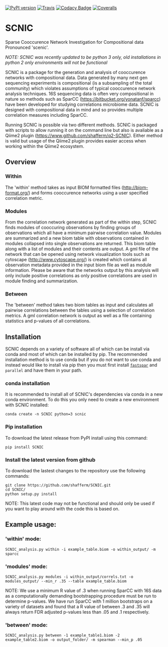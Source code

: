 [![PyPI version](https://badge.fury.io/py/SCNIC.svg)](https://badge.fury.io/py/SCNIC) [![Travis](https://img.shields.io/travis/shafferm/SCNIC.svg)](https://travis-ci.org/shafferm/SCNIC) [![Codacy Badge](https://api.codacy.com/project/badge/Grade/9013f85974f84a06b544598aa934e032)](https://www.codacy.com/app/shafferm/SCNIC?utm_source=github.com&amp;utm_medium=referral&amp;utm_content=shafferm/SCNIC&amp;utm_campaign=Badge_Grade) [![Coveralls](https://img.shields.io/coveralls/shafferm/SCNIC.svg)](https://coveralls.io/github/shafferm/SCNIC)

# SCNIC
Sparse Cooccurence Network Investigation for Compositional data
Pronounced 'scenic'.

*NOTE: SCNIC was recently updated to be python 3 only, old installations in python 2 only environments will not be
functional*

SCNIC is a package for the generation and analysis of cooccurence networks with compositional data. Data generated by
many next gen sequencing experiments is compositional (is a subsampling of the total community) which violates
assumptions of typical cooccurence network analysis techniques. 16S sequencing data is often very compositional in
nature so methods such as SparCC (https://bitbucket.org/yonatanf/sparcc) have been developed for studying correlations
microbiome data. SCNIC is designed with compositional data in mind and so provides multiple correlation measures
including SparCC.

Running SCNIC is possible via two different methods. SCNIC is packaged with scripts to allow running it on the command
line but also is avaliable as a Qiime2 plugin (https://www.github.com/shafferm/q2-SCNIC). Either method is valid but
usage of the Qiime2 plugin provides easier access when working within the Qiime2 ecosystem.

## Overview
### Within
The 'within' method takes as input BIOM formatted files (http://biom-format.org/) and forms cooccurence networks using a
 user specified correlation metric.

### Modules
From the correlation network generated as part of the within step, SCNIC  finds modules of cooccuring observations
by finding groups of observations which all have a minimum pairwise correlation value. Modules are summarized and a new
biom table with observations contained in modules collapsed into single observations are returned. This biom table along
with a list of modules and their contents are output.  A gml file of the network that can be opened using network
visualization tools such as cytoscape (http://www.cytoscape.org/) is created which contains all observation metadata
provided in the input biom file as well as module information. Please be aware that the networks output by this analysis
will only include positive correlations as only positive correlations are used in module finding and summarization.

### Between
The 'between' method takes two biom tables as input and calculates all pairwise correlations between the tables using a
selection of correlation metrics. A gml correlation network is output as well as a file containing statistics and
p-values of all correlations.

## Installation
SCNIC depends on a variety of software all of which can be install via conda and most of which can be installed by pip. The recommended installation method is to use conda but if you do not want to use conda and instead would like to install via pip then you must first install [`fastspar`](https://github.com/scwatts/fastspar) and `parallel` and have them in your path.

### conda installation
It is recommended to install all of SCNIC's dependencies via conda in a new conda environment. To do this you only need to create a new environment with SCNIC installed:
```
conda create -n SCNIC python=3 scnic
```

### Pip installation
To download the latest release from PyPI install using this command:
```
pip install SCNIC
```

### Install the latest version from github
To download the lastest changes to the repository use the following commands:
```
git clone https://github.com/shafferm/SCNIC.git
cd SCNIC/
python setup.py install
```
NOTE: This latest code may not be functional and should only be used if you want to play around with the code this is
based on.

## Example usage:

### 'within' mode:
```
SCNIC_analysis.py within -i example_table.biom -o within_output/ -m sparcc
```

### 'modules' mode:
```
SCNIC_analysis.py modules -i within_output/correls.txt -o modules_output/ --min_r .35 --table example_table.biom
```
NOTE: We use a minimum R value of .3 when running SparCC with 16S data as a computationally demanding bootstrapping
procedure must be run to determine p-values. We have run SparCC with 1 million bootstraps on a variety of datasets and
found that a R value of between .3 and .35 will always return FDR adjusted p-values less than .05 and .1 respectively.

### 'between' mode:
```
SCNIC_analysis.py between -1 example_table1.biom -2 example_table2.biom -o output_folder/ -m spearman --min_p .05
```
